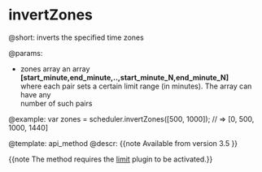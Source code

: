 invertZones
=============
@short: 
	inverts the specified time zones 

@params: 
- zones	array	an array **[start_minute,end_minute,..,start_minute_N,end_minute_N]** <br >where each pair sets a certain limit range (in minutes). The array can have any <br> number of such pairs	

@example: 
var zones = scheduler.invertZones([500, 1000]); // => [0, 500, 1000, 1440]

@template:	api_method
@descr:
{{note
Available from version 3.5
}}

{{note The method requires the [limit](extensions_list.md#limit) plugin to be activated.}}

